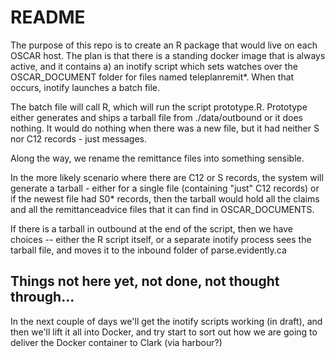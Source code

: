 # README

The purpose of this repo is to create an R package that would live on each 
OSCAR host.  The plan is that there is a standing docker image that is always active,
and it contains a) an inotify script which sets watches over the OSCAR_DOCUMENT folder for
files named teleplanremit*. When that occurs, inotify launches a batch file.

The batch file will call R, which will run the script prototype.R. 
Prototype either generates and ships a tarball file from ./data/outbound or 
it does nothing. It would do nothing when there was a new file, but it had
neither S nor C12 records - just messages.

Along the way, we rename the remittance files into something sensible.

In the more likely scenario where there are C12 or S records, 
the system will generate a tarball - 
either for a single file (containing "just" C12 records) or if the newest file had 
S0* records, then the tarball would hold all the claims and all the remittanceadvice
files that it can find in OSCAR_DOCUMENTS.

If there is a tarball in outbound at the end of the script, then 
we have choices -- either the R script itself, or a separate inotify process sees the 
tarball file, and moves it to the inbound folder of parse.evidently.ca


## Things not here yet, not done, not thought through...

In the next couple of days we'll get the inotify scripts working (in draft), 
and then we'll lift it all into Docker, and try start to sort out  how we 
are going to deliver the Docker container to Clark (via harbour?)


